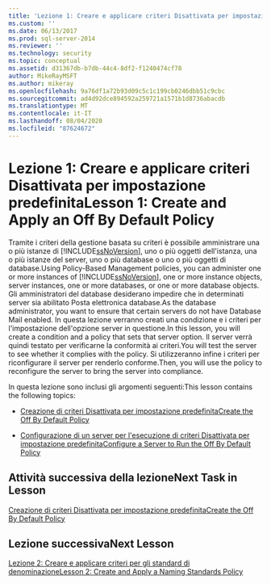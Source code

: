 ```yaml
---
title: 'Lezione 1: Creare e applicare criteri Disattivata per impostazione predefinita | Microsoft Docs'
ms.custom: ''
ms.date: 06/13/2017
ms.prod: sql-server-2014
ms.reviewer: ''
ms.technology: security
ms.topic: conceptual
ms.assetid: d31367db-b7db-44c4-8df2-f1240474cf78
author: MikeRayMSFT
ms.author: mikeray
ms.openlocfilehash: 9a76df1a72b93d09c5c1c199cb0246dbb51c9cbc
ms.sourcegitcommit: ad4d92dce894592a259721a1571b1d8736abacdb
ms.translationtype: MT
ms.contentlocale: it-IT
ms.lasthandoff: 08/04/2020
ms.locfileid: "87624672"
---
```

# <a name="lesson-1-create-and-apply-an-off-by-default-policy"></a><span data-ttu-id="462e5-102">Lezione 1: Creare e applicare criteri Disattivata per impostazione predefinita</span><span class="sxs-lookup"><span data-stu-id="462e5-102">Lesson 1: Create and Apply an Off By Default Policy</span></span>
  <span data-ttu-id="462e5-103">Tramite i criteri della gestione basata su criteri è possibile amministrare una o più istanze di [!INCLUDE[ssNoVersion](../../includes/ssnoversion-md.md)], uno o più oggetti dell'istanza, una o più istanze del server, uno o più database o uno o più oggetti di database.</span><span class="sxs-lookup"><span data-stu-id="462e5-103">Using Policy-Based Management policies, you can administer one or more instances of [!INCLUDE[ssNoVersion](../../includes/ssnoversion-md.md)], one or more instance objects, server instances, one or more databases, or one or more database objects.</span></span> <span data-ttu-id="462e5-104">Gli amministratori del database desiderano impedire che in determinati server sia abilitato Posta elettronica database.</span><span class="sxs-lookup"><span data-stu-id="462e5-104">As the database administrator, you want to ensure that certain servers do not have Database Mail enabled.</span></span> <span data-ttu-id="462e5-105">In questa lezione verranno creati una condizione e i criteri per l'impostazione dell'opzione server in questione.</span><span class="sxs-lookup"><span data-stu-id="462e5-105">In this lesson, you will create a condition and a policy that sets that server option.</span></span> <span data-ttu-id="462e5-106">Il server verrà quindi testato per verificarne la conformità ai criteri.</span><span class="sxs-lookup"><span data-stu-id="462e5-106">You will test the server to see whether it complies with the policy.</span></span> <span data-ttu-id="462e5-107">Si utilizzeranno infine i criteri per riconfigurare il server per renderlo conforme.</span><span class="sxs-lookup"><span data-stu-id="462e5-107">Then, you will use the policy to reconfigure the server to bring the server into compliance.</span></span>  
  
 <span data-ttu-id="462e5-108">In questa lezione sono inclusi gli argomenti seguenti:</span><span class="sxs-lookup"><span data-stu-id="462e5-108">This lesson contains the following topics:</span></span>  
  
-   [<span data-ttu-id="462e5-109">Creazione di criteri Disattivata per impostazione predefinita</span><span class="sxs-lookup"><span data-stu-id="462e5-109">Create the Off By Default Policy</span></span>](lesson-1-1-create-the-off-by-default-policy.md)  
  
-   [<span data-ttu-id="462e5-110">Configurazione di un server per l'esecuzione di criteri Disattivata per impostazione predefinita</span><span class="sxs-lookup"><span data-stu-id="462e5-110">Configure a Server to Run the Off By Default Policy</span></span>](lesson-1-2-configure-a-server-to-run-the-off-by-default-policy.md)  
  
## <a name="next-task-in-lesson"></a><span data-ttu-id="462e5-111">Attività successiva della lezione</span><span class="sxs-lookup"><span data-stu-id="462e5-111">Next Task in Lesson</span></span>  
 [<span data-ttu-id="462e5-112">Creazione di criteri Disattivata per impostazione predefinita</span><span class="sxs-lookup"><span data-stu-id="462e5-112">Create the Off By Default Policy</span></span>](lesson-1-1-create-the-off-by-default-policy.md)  
  
## <a name="next-lesson"></a><span data-ttu-id="462e5-113">Lezione successiva</span><span class="sxs-lookup"><span data-stu-id="462e5-113">Next Lesson</span></span>  
 [<span data-ttu-id="462e5-114">Lezione 2: Creare e applicare criteri per gli standard di denominazione</span><span class="sxs-lookup"><span data-stu-id="462e5-114">Lesson 2: Create and Apply a Naming Standards Policy</span></span>](lesson-2-create-and-apply-a-naming-standards-policy.md)  
  
  
